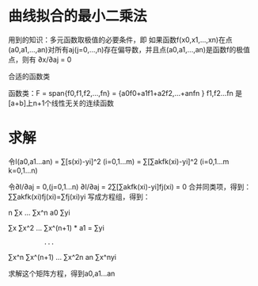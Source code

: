 曲线拟合的最小二乘法
=====
用到的知识：多元函数取极值的必要条件，即
如果函数f(x0,x1,...,xn)在点(a0,a1,...,an)对所有aj(j=0,...,n)存在偏导数，并且点(a0,a1,...,an)是函数f的极值点，则有  ∂x/∂aj = 0

合适的函数类

函数类：F = span{f0,f1,f2,...,fn}
          = {a0f0+a1f1+a2f2,...+anfn } f1,f2...fn 是[a+b]上n+1个线性无关的连续函数

求解
====
令I(a0,a1...an) = ∑[s(xi)-yi]^2 (i=0,1...m)
                = ∑[∑akfk(xi)-yi]^2 (i=0,1...m k=0,1...n)

令∂I/∂aj = 0,(j=0,1...n)
∂I/∂aj = 2∑[∑akfk(xi)-yi]fj(xi) = 0
合并同类项，得到：
∑∑akfk(xi)fj(xi)=∑fj(xi)yi
写成方程组，得到：

n    ∑x       ...  ∑x^n        a0     ∑yi

∑x   ∑x^2     ...  ∑x^(n+1) *  a1  =  ∑yi  

              ...
         
∑x^n ∑x^(n+1) ...  ∑x^2n       an     ∑x^nyi

求解这个矩阵方程，得到a0,a1...an

